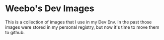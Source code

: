 # Weebo's Dev Images

This is a collection of images that I use in my Dev Env. In the past those images were stored in my personal registry, but now it's time to move them to github.
